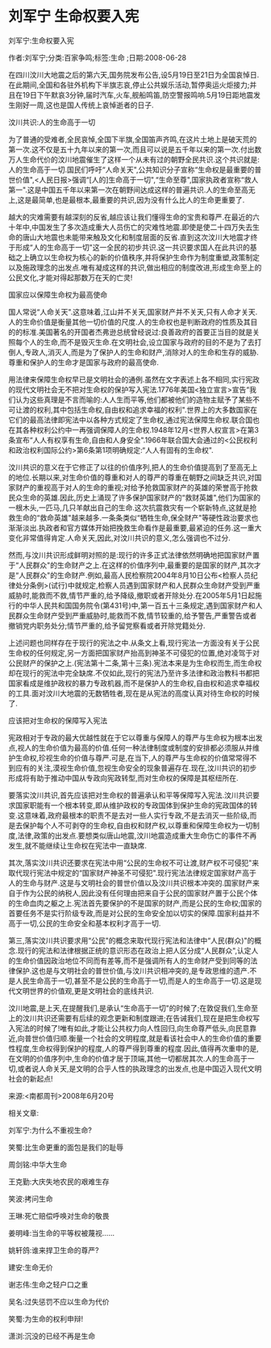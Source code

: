 # 刘军宁  生命权要入宪    
    
刘军宁:生命权要入宪    
作者:刘军宁;分类:百家争鸣;标签:生命 ;日期:2008-06-28    
在四川汶川大地震之后的第六天,国务院发布公告,设5月19日至21日为全国哀悼日.在此期间,全国和各驻外机构下半旗志哀,停止公共娱乐活动,暂停奥运火炬接力;并且在19日下午默哀3分钟,届时汽车,火车,舰船鸣笛,防空警报鸣响.5月19日距地震发生刚好一周,这也是国人传统上哀悼逝者的日子.    
汶川共识:人的生命高于一切    
为了普通的受难者,全民哀悼,全国下半旗,全国笛声齐鸣,在这片土地上是破天荒的第一次.这不仅是五十九年以来的第一次,而且可以说是五千年以来的第一次.付出数万人生命代价的汶川地震催生了这样一个从未有过的朝野全民共识.这个共识就是:人的生命高于一切.国民们呼吁“人命关天",公共知识分子宣称“生命权是最重要的普世价值",<人民日报>强调“[人的]生命高于一切",“生命至尊",国家执政者宣称“救人第一".这是中国五千年以来第一次在朝野间达成这样的普遍共识.人的生命至高无上,这是最简单,也是最根本,最重要的共识,因为没有什么比人的生命更重要了.    
越大的灾难需要有越深刻的反省,越应该让我们懂得生命的宝贵和尊严.在最近的六十年中,中国发生了多次造成重大人员伤亡的灾难性地震.即使是使二十四万失去生命的唐山大地震也未能带来触及文化和制度层面的反省.直到这次汶川大地震才终于形成“人的生命高于一切"这一全民的初步共识.这一共识要求国人在此共识的基础之上确立以生命权为核心的新的价值秩序,并将保护生命作为制度重塑,政策制定以及施政理念的出发点.唯有凝成这样的共识,做出相应的制度改进,形成生命至上的公民文化,才能对得起那数万在天的亡灵!    
国家应以保障生命权为最高使命    
国人常说“人命关天".这意味着,江山并不关天,国家财产并不关天,只有人命才关天.人的生命价值是衡量其他一切价值的尺度.人的生命权也是判断政府的性质及其目的的标准.美国著名的开国者杰弗逊总统曾经说过:良善政府的首要正当目的就是关照每个人的生命,而不是毁灭生命.在文明社会,设立国家与政府的目的不是为了去打倒人,专政人,消灭人,而是为了保护人的生命和财产,消除对人的生命和生存的威胁.尊重和保护人的生命才是国家与政府的最高使命.    
用法律来保障生命权早已是文明社会的通例.虽然在文字表述上各不相同,实行宪政的现代文明社会无不把对生命权的保护写入宪法.1776年美国<独立宣言>宣告“我们认为这些真理是不言而喻的:人人生而平等,他们都被他们的造物主赋予了某些不可让渡的权利,其中包括生命权,自由权和追求幸福的权利".世界上的大多数国家在它们的最高法律即宪法中以各种方式规定了生命权,通过宪法保障生命权.联合国也在其各种权利公约中一再强调保障人的生命权.1948年12月<世界人权宣言>在第3条宣布“人人有权享有生命,自由和人身安全".1966年联合国大会通过的<公民权利和政治权利国际公约>第6条第1项明确规定:“人人有固有的生命权".    
汶川共识的意义在于它修正了以往的价值序列,把人的生命价值提高到了至高无上的地位.长期以来,对生命价值的尊重和对人的尊严的尊重在朝野之间缺乏共识,对国家财产的重视高于对人的生命的重视;对给予抢救国家财产的英雄的荣誉高于抢救民众生命的英雄.因此,历史上涌现了许多保护国家财产的“救财英雄",他们为国家的一根木头,一匹马,几只羊献出自己的生命.这次抗震救灾有一个崭新特点,这就是抢救生命的“救命英雄"越来越多.一条条类似“牺牲生命,保全财产"等硬性政治要求也渐渐淡出.执政者和官方媒体开始把挽救生命看作是最重要,最紧迫的任务.这一重大变化非常值得肯定.人命关天,因此,对汶川共识的意义,怎么强调也不过分.    
然而,与汶川共识形成鲜明对照的是:现行的许多正式法律依然明确地把国家财产置于“人民群众"的生命财产之上.在这样的价值序列中,最重要的是国家的财产,其次才是“人民群众"的生命财产.例如,最高人民检察院2004年8月10日公布<检察人员纪律处分条例>(试行)中就规定,检察人员遇到国家财产和人民群众生命财产受到严重威胁时,能救而不救,情节严重的,给予降级,撤职或者开除处分.在2005年5月1日起施行的中华人民共和国国务院令(第431号)中,第一百五十三条规定,遇到国家财产和人民群众生命财产受到严重威胁时,能救而不救,情节较重的,给予警告,严重警告或者撤销党内职务处分;情节严重的,给予留党察看或者开除党籍处分.    
上述问题也同样存在于现行的宪法之中.从条文上看,现行宪法一方面没有关于公民生命权的任何规定,另一方面把国家财产抬高到神圣不可侵犯的位置,绝对凌驾于对公民财产的保护之上.(宪法第十二条,第十三条).宪法本来是为生命权而生,而生命权却在现行的宪法中完全缺席.不仅如此,现行的宪法乃至许多法律和政治教科书都把国家看成是维护政权的暴力专政机器,而不是保护人的生命权,自由权和追求幸福权的工具.面对汶川大地震的无数牺牲者,现在是从宪法的高度认真对待生命权的时候了.    
应该把对生命权的保障写入宪法    
宪政相对于专政的最大优越性就在于它以尊重与保障人的尊严与生命权为根本出发点,视人的生命价值为最高的价值.任何一种法律制度或制度的安排都必须服从并维护生命权,珍视生命的价值与尊严.可是,在当下,人的尊严与生命权的价值常常得不到应有的关注,漠视生命价值,忽视生命安全的现象普遍存在.现在,汶川共识的初步形成将有助于推动中国从专政向宪政转型,而对生命权的保障是其枢纽所在.    
要落实汶川共识,首先应该把对生命权的普遍承认和平等保障写入宪法.汶川共识要求国家职能有一个根本转变,即从维护政权的专政国体到保护生命的宪政国体的转变.这意味着,政府最根本的职责不是去对一些人实行专政,不是去消灭一些阶级,而是去保护每个人不可剥夺的生命权,自由权和财产权,以尊重和保障生命权为一切制度,法律,政策的出发点.要想类似唐山地震,汶川地震造成重大生命伤亡的事件不再发生,就不能继续让生命权在宪法中一直缺席.    
其次,落实汶川共识还要求在宪法中用“公民的生命权不可让渡,财产权不可侵犯"来取代现行宪法中规定的“国家财产神圣不可侵犯".现行宪法法律规定国家财产高于人的生命与财产.这是与文明社会的普世价值以及汶川共识根本冲突的.国家财产来自于作为公民的纳税人,因此没有任何理由把来自于公民的国家财产置于公民个体的生命血肉之躯之上.宪法首先要保护的不是国家的财产,而是公民的生命权;国家的首要任务不是实行阶级专政,而是对公民的生命安全加以切实的保障.国家利益并不高于一切,公民的生命安全和基本权利才高于一切.    
第三,落实汶川共识要求用“公民"的概念来取代现行宪法和法律中“人民(群众)"的概念.现行的宪法和法律根据正统的意识形态在政治上把人区分成“人民群众",认定人的生命价值因政治地位不同而有差等,而不是强调所有人的生命财产受到同等的法律保护.这也是与文明社会的普世价值,与汶川共识相冲突的,是专政思维的遗产.不是人民生命高于一切,甚至不是公民的生命高于一切,而是人的生命高于一切.这是现代文明世界的价值观,更是文明社会的底线共识.    
汶川地震,是上天,在提醒我们,是承认“生命高于一切"的时候了;在敦促我们,生命至上的汶川共识还需要有后续的观念更新和制度跟进;在告诫我们,现在是把生命权写入宪法的时候了!唯有如此,才能让公共权力向人性回归,向生命尊严低头,向民意靠近,向普世价值归顺.衡量一个社会的文明程度,就是看该社会中人的生命价值的重要性程度,生命权得到保护的程度,人的尊严得到尊重的程度.因此,值得再次重申的是,在文明的价值序列中,生命的价值才居于顶端,其他一切都居其次.人的生命高于一切,或者说人命关天,是文明的合乎人性的执政理念的出发点,也是中国迈入现代文明社会的新起点!    
来源:<南都周刊>2008年6月20号    
    
相关文章:    
刘军宁:为什么不重视生命?    
笑蜀:比生命更重的面包是我们的耻辱    
周剑铭:中华大生命    
王克勤:大庆失地农民的艰难生存    
笑波:拷问生命    
王琳:死亡赔偿呼唤对生命的敬畏    
姜明峰:当生命的平等权被蔑视......    
姚轩鸽:谁来捍卫生命的尊严?    
建安:生命无价    
谢志伟:生命之轻户口之重    
吴名:过失惩罚不应以生命为代价    
笑蜀:为生命的权利申辩!    
潇浏:沉没的已经不再是生命